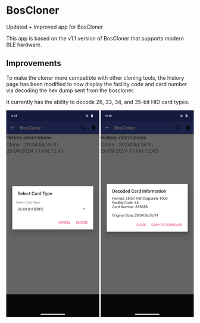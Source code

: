 # BosCloner
Updated + Improved app for BosCloner

This app is based on the v1.1 version of BosCloner that supports modern BLE hardware. 

## Improvements
To make the cloner more compatible with other cloning tools, the history page has been modified to now display the facility code and card number via decoding the hex dump sent from the boscloner. 

It currently has the ability to decode 26, 33, 34, and 35-bit HID card types. 

<p float="left">
  <img src="./media/select_card.png" width="250" />
  <img src="./media/decoded.png" width="250" /> 
</p>